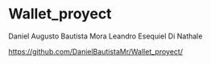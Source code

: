 # Wallet_proyect

Daniel Augusto Bautista Mora
Leandro Esequiel Di Nathale

https://github.com/DanielBautistaMr/Wallet_proyect/
